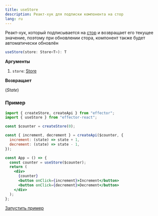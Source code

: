 ```yaml
---
title: useStore
description: Реакт-хук для подписки компонента на стор
lang: ru
---
```


Реакт-хук, который подписывается на [стор](/ru/api/effector/Store) и возвращает его текущее значение, поэтому при обновлении стора, компонент также будет автоматически обновлён

```ts
useStore(store: Store<T>): T
```

**Аргументы**

1. `store`: [Store](/ru/api/effector/Store)

**Возвращает**

(_State_)

### Пример

```jsx
import { createStore, createApi } from "effector";
import { useStore } from "effector-react";

const $counter = createStore(0);

const { increment, decrement } = createApi($counter, {
  increment: (state) => state + 1,
  decrement: (state) => state - 1,
});

const App = () => {
  const counter = useStore($counter);
  return (
    <div>
      {counter}
      <button onClick={increment}>Increment</button>
      <button onClick={decrement}>Decrement</button>
    </div>
  );
};
```

[Запустить пример](https://share.effector.dev/DHzp3z4r)
